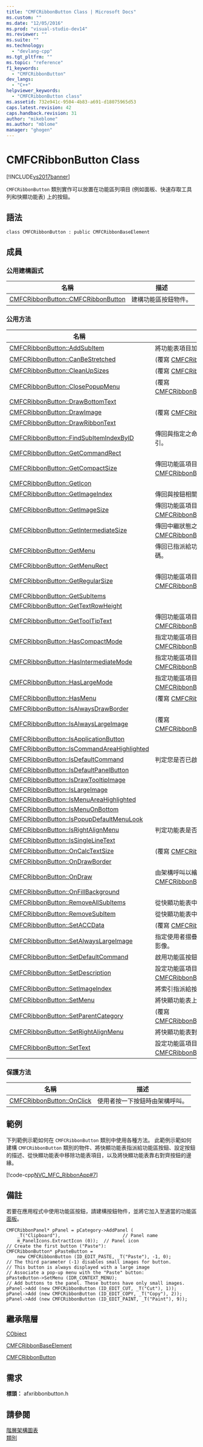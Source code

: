 ```yaml
---
title: "CMFCRibbonButton Class | Microsoft Docs"
ms.custom: ""
ms.date: "12/05/2016"
ms.prod: "visual-studio-dev14"
ms.reviewer: ""
ms.suite: ""
ms.technology: 
  - "devlang-cpp"
ms.tgt_pltfrm: ""
ms.topic: "reference"
f1_keywords: 
  - "CMFCRibbonButton"
dev_langs: 
  - "C++"
helpviewer_keywords: 
  - "CMFCRibbonButton class"
ms.assetid: 732e941c-9504-4b83-a691-d18075965d53
caps.latest.revision: 42
caps.handback.revision: 31
author: "mikeblome"
ms.author: "mblome"
manager: "ghogen"
---
```

# CMFCRibbonButton Class
[!INCLUDE[vs2017banner](../../assembler/inline/includes/vs2017banner.md)]

`CMFCRibbonButton` 類別實作可以放置在功能區列項目 \(例如面板、快速存取工具列和快顯功能表\) 上的按鈕。  
  
## 語法  
  
```  
class CMFCRibbonButton : public CMFCRibbonBaseElement  
```  
  
## 成員  
  
### 公用建構函式  
  
|名稱|描述|  
|--------|--------|  
|[CMFCRibbonButton::CMFCRibbonButton](../Topic/CMFCRibbonButton::CMFCRibbonButton.md)|建構功能區按鈕物件。|  
  
### 公用方法  
  
|名稱|描述|  
|--------|--------|  
|[CMFCRibbonButton::AddSubItem](../Topic/CMFCRibbonButton::AddSubItem.md)|將功能表項目加入至與按鈕相關聯的快顯功能表。|  
|[CMFCRibbonButton::CanBeStretched](../Topic/CMFCRibbonButton::CanBeStretched.md)|\(覆寫 [CMFCRibbonBaseElement::CanBeStretched](../Topic/CMFCRibbonBaseElement::CanBeStretched.md)。\)|  
|[CMFCRibbonButton::CleanUpSizes](../Topic/CMFCRibbonButton::CleanUpSizes.md)|\(覆寫 [CMFCRibbonBaseElement::CleanUpSizes](../Topic/CMFCRibbonBaseElement::CleanUpSizes.md)。\)|  
|[CMFCRibbonButton::ClosePopupMenu](../Topic/CMFCRibbonButton::ClosePopupMenu.md)|\(覆寫 [CMFCRibbonBaseElement::ClosePopupMenu](../Topic/CMFCRibbonBaseElement::ClosePopupMenu.md)。\)|  
|[CMFCRibbonButton::DrawBottomText](../Topic/CMFCRibbonButton::DrawBottomText.md)||  
|[CMFCRibbonButton::DrawImage](../Topic/CMFCRibbonButton::DrawImage.md)|\(覆寫 [CMFCRibbonBaseElement::DrawImage](../Topic/CMFCRibbonBaseElement::DrawImage.md)。\)|  
|[CMFCRibbonButton::DrawRibbonText](../Topic/CMFCRibbonButton::DrawRibbonText.md)||  
|[CMFCRibbonButton::FindSubItemIndexByID](../Topic/CMFCRibbonButton::FindSubItemIndexByID.md)|傳回與指定之命令識別碼相關聯的快顯功能表項目索引。|  
|[CMFCRibbonButton::GetCommandRect](../Topic/CMFCRibbonButton::GetCommandRect.md)||  
|[CMFCRibbonButton::GetCompactSize](../Topic/CMFCRibbonButton::GetCompactSize.md)|傳回功能區項目的壓縮大小。  \(覆寫 [CMFCRibbonBaseElement::GetCompactSize](../Topic/CMFCRibbonBaseElement::GetCompactSize.md)。\)|  
|[CMFCRibbonButton::GetIcon](../Topic/CMFCRibbonButton::GetIcon.md)||  
|[CMFCRibbonButton::GetImageIndex](../Topic/CMFCRibbonButton::GetImageIndex.md)|傳回與按鈕相關聯的映像索引。|  
|[CMFCRibbonButton::GetImageSize](../Topic/CMFCRibbonButton::GetImageSize.md)|傳回功能區項目的影像大小。  \(覆寫 [CMFCRibbonBaseElement::GetImageSize](../Topic/CMFCRibbonBaseElement::GetImageSize.md)。\)|  
|[CMFCRibbonButton::GetIntermediateSize](../Topic/CMFCRibbonButton::GetIntermediateSize.md)|傳回中繼狀態之功能區項目的大小。  \(覆寫 [CMFCRibbonBaseElement::GetIntermediateSize](../Topic/CMFCRibbonBaseElement::GetIntermediateSize.md)。\)|  
|[CMFCRibbonButton::GetMenu](../Topic/CMFCRibbonButton::GetMenu.md)|傳回已指派給功能區按鈕之 Windows 功能表的控制代碼。|  
|[CMFCRibbonButton::GetMenuRect](../Topic/CMFCRibbonButton::GetMenuRect.md)||  
|[CMFCRibbonButton::GetRegularSize](../Topic/CMFCRibbonButton::GetRegularSize.md)|傳回功能區項目的一般大小。  \(覆寫 [CMFCRibbonBaseElement::GetRegularSize](../Topic/CMFCRibbonBaseElement::GetRegularSize.md)。\)|  
|[CMFCRibbonButton::GetSubItems](../Topic/CMFCRibbonButton::GetSubItems.md)||  
|[CMFCRibbonButton::GetTextRowHeight](../Topic/CMFCRibbonButton::GetTextRowHeight.md)||  
|[CMFCRibbonButton::GetToolTipText](../Topic/CMFCRibbonButton::GetToolTipText.md)|傳回功能區項目的工具提示文字。  \(覆寫 [CMFCRibbonBaseElement::GetToolTipText](../Topic/CMFCRibbonBaseElement::GetToolTipText.md)。\)|  
|[CMFCRibbonButton::HasCompactMode](../Topic/CMFCRibbonButton::HasCompactMode.md)|指定功能區項目是否有精簡模式。  \(覆寫 [CMFCRibbonBaseElement::HasCompactMode](../Topic/CMFCRibbonBaseElement::HasCompactMode.md)。\)|  
|[CMFCRibbonButton::HasIntermediateMode](../Topic/CMFCRibbonButton::HasIntermediateMode.md)|指定功能區項目是否有中繼模式。  \(覆寫 [CMFCRibbonBaseElement::HasIntermediateMode](../Topic/CMFCRibbonBaseElement::HasIntermediateMode.md)。\)|  
|[CMFCRibbonButton::HasLargeMode](../Topic/CMFCRibbonButton::HasLargeMode.md)|指定功能區項目是否有大型模式。  \(覆寫 [CMFCRibbonBaseElement::HasLargeMode](../Topic/CMFCRibbonBaseElement::HasLargeMode.md)。\)|  
|[CMFCRibbonButton::HasMenu](../Topic/CMFCRibbonButton::HasMenu.md)|\(覆寫 [CMFCRibbonBaseElement::HasMenu](../Topic/CMFCRibbonBaseElement::HasMenu.md)。\)|  
|[CMFCRibbonButton::IsAlwaysDrawBorder](../Topic/CMFCRibbonButton::IsAlwaysDrawBorder.md)||  
|[CMFCRibbonButton::IsAlwaysLargeImage](../Topic/CMFCRibbonButton::IsAlwaysLargeImage.md)|\(覆寫 [CMFCRibbonBaseElement::IsAlwaysLargeImage](../Topic/CMFCRibbonBaseElement::IsAlwaysLargeImage.md)。\)|  
|[CMFCRibbonButton::IsApplicationButton](../Topic/CMFCRibbonButton::IsApplicationButton.md)||  
|[CMFCRibbonButton::IsCommandAreaHighlighted](../Topic/CMFCRibbonButton::IsCommandAreaHighlighted.md)||  
|[CMFCRibbonButton::IsDefaultCommand](../Topic/CMFCRibbonButton::IsDefaultCommand.md)|判定您是否已啟用功能區按鈕的預設命令。|  
|[CMFCRibbonButton::IsDefaultPanelButton](../Topic/CMFCRibbonButton::IsDefaultPanelButton.md)||  
|[CMFCRibbonButton::IsDrawTooltipImage](../Topic/CMFCRibbonButton::IsDrawTooltipImage.md)||  
|[CMFCRibbonButton::IsLargeImage](../Topic/CMFCRibbonButton::IsLargeImage.md)||  
|[CMFCRibbonButton::IsMenuAreaHighlighted](../Topic/CMFCRibbonButton::IsMenuAreaHighlighted.md)||  
|[CMFCRibbonButton::IsMenuOnBottom](../Topic/CMFCRibbonButton::IsMenuOnBottom.md)||  
|[CMFCRibbonButton::IsPopupDefaultMenuLook](../Topic/CMFCRibbonButton::IsPopupDefaultMenuLook.md)||  
|[CMFCRibbonButton::IsRightAlignMenu](../Topic/CMFCRibbonButton::IsRightAlignMenu.md)|判定功能表是否靠右對齊。|  
|[CMFCRibbonButton::IsSingleLineText](../Topic/CMFCRibbonButton::IsSingleLineText.md)||  
|[CMFCRibbonButton::OnCalcTextSize](../Topic/CMFCRibbonButton::OnCalcTextSize.md)|\(覆寫 [CMFCRibbonBaseElement::OnCalcTextSize](../Topic/CMFCRibbonBaseElement::OnCalcTextSize.md)。\)|  
|[CMFCRibbonButton::OnDrawBorder](../Topic/CMFCRibbonButton::OnDrawBorder.md)||  
|[CMFCRibbonButton::OnDraw](../Topic/CMFCRibbonButton::OnDraw.md)|由架構呼叫以繪製功能區項目。  \(覆寫 [CMFCRibbonBaseElement::OnDraw](../Topic/CMFCRibbonBaseElement::OnDraw.md)。\)|  
|[CMFCRibbonButton::OnFillBackground](../Topic/CMFCRibbonButton::OnFillBackground.md)||  
|[CMFCRibbonButton::RemoveAllSubItems](../Topic/CMFCRibbonButton::RemoveAllSubItems.md)|從快顯功能表中移除所有功能表項目。|  
|[CMFCRibbonButton::RemoveSubItem](../Topic/CMFCRibbonButton::RemoveSubItem.md)|從快顯功能表中移除功能表項目。|  
|[CMFCRibbonButton::SetACCData](../Topic/CMFCRibbonButton::SetACCData.md)|\(覆寫 [CMFCRibbonBaseElement::SetACCData](../Topic/CMFCRibbonBaseElement::SetACCData.md)。\)|  
|[CMFCRibbonButton::SetAlwaysLargeImage](../Topic/CMFCRibbonButton::SetAlwaysLargeImage.md)|指定使用者摺疊按鈕時，按鈕是顯示大型影像還是小型影像。|  
|[CMFCRibbonButton::SetDefaultCommand](../Topic/CMFCRibbonButton::SetDefaultCommand.md)|啟用功能區按鈕的預設命令。|  
|[CMFCRibbonButton::SetDescription](../Topic/CMFCRibbonButton::SetDescription.md)|設定功能區項目的描述。  \(覆寫 [CMFCRibbonBaseElement::SetDescription](../Topic/CMFCRibbonBaseElement::SetDescription.md)。\)|  
|[CMFCRibbonButton::SetImageIndex](../Topic/CMFCRibbonButton::SetImageIndex.md)|將索引指派給按鈕的影像。|  
|[CMFCRibbonButton::SetMenu](../Topic/CMFCRibbonButton::SetMenu.md)|將快顯功能表上指派給功能區按鈕。|  
|[CMFCRibbonButton::SetParentCategory](../Topic/CMFCRibbonButton::SetParentCategory.md)|\(覆寫 [CMFCRibbonBaseElement::SetParentCategory](../Topic/CMFCRibbonBaseElement::SetParentCategory.md)。\)|  
|[CMFCRibbonButton::SetRightAlignMenu](../Topic/CMFCRibbonButton::SetRightAlignMenu.md)|將快顯功能表對齊按鈕右邊。|  
|[CMFCRibbonButton::SetText](../Topic/CMFCRibbonButton::SetText.md)|設定功能區項目的文字。  \(覆寫 [CMFCRibbonBaseElement::SetText](../Topic/CMFCRibbonBaseElement::SetText.md)。\)|  
  
### 保護方法  
  
|名稱|描述|  
|--------|--------|  
|[CMFCRibbonButton::OnClick](../Topic/CMFCRibbonButton::OnClick.md)|使用者按一下按鈕時由架構呼叫。|  
  
## 範例  
 下列範例示範如何在 `CMFCRibbonButton` 類別中使用各種方法。  此範例示範如何建構 `CMFCRibbonButton` 類別的物件、將快顯功能表指派給功能區按鈕、設定按鈕的描述、從快顯功能表中移除功能表項目，以及將快顯功能表靠右對齊按鈕的邊緣。  
  
 [!code-cpp[NVC_MFC_RibbonApp#7](../../mfc/reference/codesnippet/CPP/cmfcribbonbutton-class_1.cpp)]  
  
## 備註  
 若要在應用程式中使用功能區按鈕，請建構按鈕物件，並將它加入至適當的功能區 [面板](../../mfc/reference/cmfcribbonpanel-class.md)。  
  
```  
CMFCRibbonPanel* pPanel = pCategory->AddPanel (  
    _T("Clipboard"),                       // Panel name  
    m_PanelIcons.ExtractIcon (0));  // Panel icon  
// Create the first button ("Paste"):  
CMFCRibbonButton* pPasteButton =   
    new CMFCRibbonButton (ID_EDIT_PASTE, _T("Paste"), -1, 0);  
// The third parameter (-1) disables small images for button.  
// This button is always displayed with a large image  
// Associate a pop-up menu with the "Paste" button:  
pPasteButton->SetMenu (IDR_CONTEXT_MENU);  
// Add buttons to the panel. These buttons have only small images.  
pPanel->Add (new CMFCRibbonButton (ID_EDIT_CUT, _T("Cut"), 1));  
pPanel->Add (new CMFCRibbonButton (ID_EDIT_COPY, _T("Copy"), 2));  
pPanel->Add (new CMFCRibbonButton (ID_EDIT_PAINT, _T("Paint"), 9));  
```  
  
## 繼承階層  
 [CObject](../../mfc/reference/cobject-class.md)  
  
 [CMFCRibbonBaseElement](../../mfc/reference/cmfcribbonbaseelement-class.md)  
  
 [CMFCRibbonButton](../../mfc/reference/cmfcribbonbutton-class.md)  
  
## 需求  
 **標頭：** afxribbonbutton.h  
  
## 請參閱  
 [階層架構圖表](../../mfc/hierarchy-chart.md)   
 [類別](../../mfc/reference/mfc-classes.md)